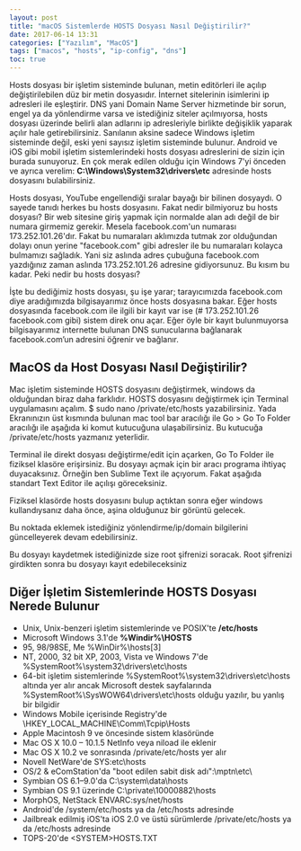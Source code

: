 ```yaml
---
layout: post
title: "macOS Sistemlerde HOSTS Dosyası Nasıl Değiştirilir?"
date: 2017-06-14 13:31
categories: ["Yazılım", "MacOS"]
tags: ["macos", "hosts", "ip-config", "dns"]
toc: true
---
```


Hosts dosyası bir işletim sisteminde bulunan, metin editörleri ile açılıp değiştirilebilen düz bir metin dosyasıdır. İnternet sitelerinin isimlerini ip adresleri ile eşleştirir. DNS yani Domain Name Server hizmetinde bir sorun, engel ya da yönlendirme varsa ve istediğiniz siteler açılmıyorsa, hosts dosyası üzerinde belirli alan adlarını ip adresleriyle birlikte değişiklik yaparak açılır hale getirebilirsiniz. Sanılanın aksine sadece Windows işletim sisteminde değil, eski yeni sayısız işletim sisteminde bulunur. Android ve iOS gibi mobil işletim sistemlerindeki hosts dosyası adreslerini de sizin için burada sunuyoruz. En çok merak edilen olduğu için Windows 7'yi önceden ve ayrıca verelim: **C:\Windows\System32\drivers\etc** adresinde hosts dosyasını bulabilirsiniz.

Hosts dosyası, YouTube engellendiği sıralar bayağı bir bilinen dosyaydı. O sayede tanıdı herkes bu hosts dosyasını. Fakat nedir bilmiyoruz bu hosts dosyası? Bir web sitesine giriş yapmak için normalde alan adı değil de bir numara girmemiz gerekir. Mesela facebook.com'un numarası 173.252.101.26'dır. Fakat bu numaraları aklımızda tutmak zor olduğundan dolayı onun yerine "facebook.com" gibi adresler ile bu numaraları kolayca bulmamızı sağladık. Yani siz aslında adres çubuğuna facebook.com yazdığınız zaman aslında 173.252.101.26 adresine gidiyorsunuz. Bu kısım bu kadar. Peki nedir bu hosts dosyası?

İşte bu dediğimiz hosts dosyası, şu işe yarar; tarayıcımızda facebook.com diye aradığımızda bilgisayarımız önce hosts dosyasına bakar. Eğer hosts dosyasında facebook.com ile ilgili bir kayıt var ise (# 173.252.101.26 facebook.com gibi) sistem direk onu açar. Eğer öyle bir kayıt bulunmuyorsa bilgisayarımız internette bulunan DNS sunucularına bağlanarak facebook.com’un adresini öğrenir ve bağlanır.

## MacOS da Host Dosyası Nasıl Değiştirilir?
Mac işletim sisteminde HOSTS dosyasını değiştirmek, windows da olduğundan biraz daha farklıdır. HOSTS dosyasını değiştirmek için Terminal uygulamasını açalım. $ sudo nano /private/etc/hosts yazabilirsiniz. Yada Ekranınızın üst kısmında bulunan mac tool bar aracılığı ile Go &gt; Go To Folder aracılığı ile aşağıda ki komut kutucuğuna ulaşabilirsiniz. Bu kutucuğa /private/etc/hosts yazmanız yeterlidir.

Terminal ile direkt dosyası değiştirme/edit için açarken, Go To Folder ile fiziksel klasöre erişirsiniz. Bu dosyayı açmak için bir aracı programa ihtiyaç duyacaksınız. Örneğin ben Sublime Text ile açıyorum. Fakat aşağıda standart Text Editor ile açılışı göreceksiniz.

Fiziksel klasörde hosts dosyasını bulup açtıktan sonra eğer windows kullandıysanız daha önce, aşina olduğunuz bir görüntü gelecek.

Bu noktada eklemek istediğiniz yönlendirme/ip/domain bilgilerini güncelleyerek devam edebilirsiniz.

Bu dosyayı kaydetmek istediğinizde size root şifrenizi soracak. Root şifrenizi girdikten sonra bu dosyayı kayıt edebileceksiniz

## Diğer İşletim Sistemlerinde HOSTS Dosyası Nerede Bulunur

- Unix, Unix-benzeri işletim sistemlerinde ve POSIX'te **/etc/hosts**
- Microsoft Windows 3.1'de **%Windir%\HOSTS**
- 95, 98/98SE, Me %WinDir%\hosts[3]
- NT, 2000, 32 bit XP, 2003, Vista ve Windows 7'de %SystemRoot%\system32\drivers\etc\hosts
- 64-bit işletim sistemlerinde %SystemRoot%\system32\drivers\etc\hosts altında yer alır ancak Microsoft destek sayfalarında %SystemRoot%\SysWOW64\drivers\etc\hosts olduğu yazılır, bu yanlış bir bilgidir
- Windows Mobile içerisinde Registry'de \HKEY_LOCAL_MACHINE\Comm\Tcpip\Hosts
- Apple Macintosh 9 ve öncesinde sistem klasöründe
- Mac OS X 10.0 – 10.1.5 NetInfo veya niload ile eklenir
- Mac OS X 10.2 ve sonrasında /private/etc/hosts yer alır
- Novell NetWare'de SYS:etc\hosts
- OS/2 &amp; eComStation'da "boot edilen sabit disk adı":\mptn\etc\
- Symbian OS 6.1–9.0'da C:\system\data\hosts
- Symbian OS 9.1 üzerinde C:\private\10000882\hosts
- MorphOS, NetStack ENVARC:sys/net/hosts
- Android'de /system/etc/hosts ya da /etc/hosts adresinde
- Jailbreak edilmiş iOS'ta iOS 2.0 ve üstü sürümlerde /private/etc/hosts ya da /etc/hosts adresinde
- TOPS-20'de &lt;SYSTEM&gt;HOSTS.TXT